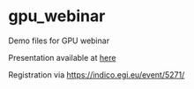 # gpu_webinar

Demo files for GPU webinar

Presentation available at [here](https://docs.google.com/presentation/d/1IZMdEtKP-UQ3J5E9OemI1Z1umMV3FZtSifQU9pcCaB8/edit?usp=sharing)

Registration via https://indico.egi.eu/event/5271/
